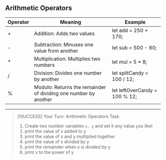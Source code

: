 ## Arithmetic Operators

| **Operator** | **Meaning**                                                     | **Example**                   |
| ------------ | --------------------------------------------------------------- | ----------------------------- |
| +            | Addition: Adds two values                                       | let add = 250 + 170;          |
| -            | Subtraction: Minuses one value from another                     | let sub = 500 - 80;           |
| \*           | Multiplication: Multiplies two numbers                          | let mul = 5 \* 8;             |
| /            | Division: Divides one number by another                         | let splitCandy = 100 / 12;    |
| %            | Modulo: Returns the remainder of dividing one number by another | let leftOverCandy = 100 % 12; |

---

> [!SUCCESS] Your Turn: Arithmetic Operators Task
>
> 1. Create two number variables `x, y` and set it any value you like!
> 2. print the value of x added to y
> 3. print the value of x and y multiplied together
> 4. print the value of x divided by y
> 5. print the remainder when x is divided by y
> 6. print x to the power of y
